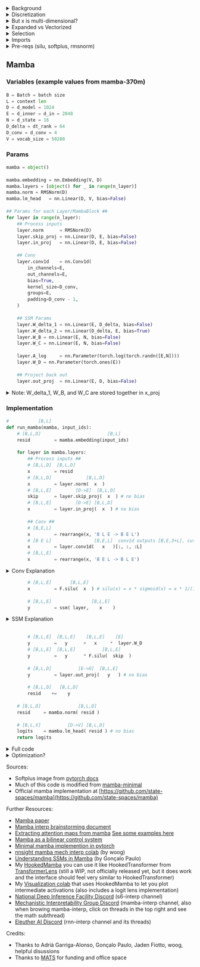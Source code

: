 
<details>
  <summary>Background</summary>

The inspiration for mamba (and state space models in general) is mapping a 1D function $x(t) \in \mathbb{R}$ to a 1D function $y(t) \in \mathbb{R}$ via a N-dimensional latent space $h \in \mathbb{R}^N$.

Specifically, we have the following:

$$\stackrel{[N]}{\dot{h}(t)} = \stackrel{[N,N]}{A}\stackrel{[N]}{h(t)} + \stackrel{[N,1]}{B}\stackrel{[1]}{x(t)}$$
$$\stackrel{[1]}{y(t)} = \stackrel{[1,N]}{C}\stackrel{[N]}{h(t)}$$

(the $[X,Y]$ stuff above the variables is just specifying the dimensions)

This is a diffeq, where $\dot{h}(t)$ is the derivitave of $h(t)$ with respect to t.

If we have an initial $h_0$, we can approximate our diffeq this way:

$$\stackrel{[N]}{h_i} = \stackrel{[1]}{\Delta}\stackrel{[N,N]}{A}\stackrel{[N]}{h_{i-1}} + \stackrel{[1]}{\Delta}\stackrel{[N,1]}{B}\stackrel{[1]}{x_i}$$
$$\stackrel{[1]}{y_i} = \stackrel{[1,N]}{C}\stackrel{[N]}{h_i}$$

Where $\Delta$ is a small timestep, like $0.001$.

This approximation is like, if a character has a velocity $v$ and a position $p_0$, to find the position after $\Delta$ time we do $p_1 = \Delta v + p_0$, then we do $p_2 = \Delta v + p_1$, etc. In general:

$$p_i = \Delta v + p_{i-1}$$

We are doing the same sort of thing for $h(t)$.

</details>

<details>
  <summary>Discretization</summary>

Above, we have:

$$\stackrel{[N]}{h_i} = \stackrel{[1]}{\Delta}\stackrel{[N,N]}{A}\stackrel{[N]}{h_{i-1}} + \stackrel{[1]}{\Delta}\stackrel{[N,1]}{B}\stackrel{[1]}{x_i}$$
$$\stackrel{[1]}{y_i} = \stackrel{[1,N]}{C}\stackrel{[N]}{h_i}$$

We can write this as

$$\bar{A} = \Delta A$$

$$\bar{B} = \Delta B$$

So we get

$$\stackrel{[N]}{h_i} = \stackrel{[N,N]}{\bar{A}}\stackrel{[N]}{h_{i-1}} + \stackrel{[N,1]}{\bar{B}}\stackrel{[1]}{x_i}$$
$$\stackrel{[1]}{y_i} = \stackrel{[1,N]}{C}\stackrel{[N]}{h_i}$$

This process of turning $A$ and $B$ into $\bar{A}$ and $\bar{B}$ is called **Discretization**.

It turns out there are lots of ways to do this! Here are some options for **discretization rules**:

#### Zero-Order Hold (ZOH)

$$\bar{A} = \exp(\Delta A)$$

$$\bar{B} = (\Delta A)^{-1} (\exp(\Delta A)-I) \Delta B$$

#### Generalized Bilinear Transform (GBT)

$$\bar{A} = (I-\alpha \Delta A)^{-1}(I+(1-\alpha)\Delta A)$$

$$\bar{B} = \Delta (I-\alpha \Delta A)^{-1} B$$

If $\alpha=0$, this is called the **Euler Method** or the **Forward Euler Method**:

$$\bar{A} = I+\Delta A$$

$$\bar{B} = \Delta B$$

If $\alpha=\frac{1}{2}$ this is known as the **Bilinear Method**

$$\bar{A} = (I-\frac{1}{2}\Delta A)^{-1}(I+\frac{1}{2}\Delta A)$$

$$\bar{B} = \Delta (I-\frac{1}{2} \Delta A)^{-1} B$$

If $\alpha=1$ this is known as the **Backward Euler Method**

$$\bar{A} = (I-\Delta A)^{-1}$$

$$\bar{B} = \Delta (I-\Delta A)^{-1} B$$

#### Discretization rule used in Mamba

Mamba uses a discretization rule that's a mix of Zero-Order Hold and Euler Method:

$$\bar{A} = \exp(\Delta A)$$

(element-wise exp, *not* a matrix exponential)

$$\bar{B} = \Delta B$$

</details>

<details>
  <summary>But x is multi-dimensional?</summary>

To summarize, in mamba we have

$$\bar{A} = \exp(\Delta A)$$

$$\bar{B} = \Delta B$$

And then we get our output $y_i$ via:

$$\stackrel{[N]}{h_i} = \stackrel{[N,N]}{\bar{A}}\stackrel{[N]}{h_{i-1}} + \stackrel{[N,1]}{\bar{B}}\stackrel{[1]}{x_i}$$

$$\stackrel{[1]}{y_i} = \stackrel{[1,N]}{C}\stackrel{[N]}{h_i}$$

To handle language, each term $x_i$ corresponds to a token in our context. For example, if our inner dim is 5 and our context is "eat apple bees", we will get

``` python
[0.86,  -0.27, 1.65, 0.05,  2.34] "eat"
[-1.84, -1.79, 1.10, 2.38,  1.76] "apple"
[1.05,  -1.78, 0.16, -0.30, 1.91] "bees"
```

However, these are multi-dimensional, wheras our $x_i$ from above is one-dimensional.

To address this, mamba has a seperate state space model occuring for each element. In our notation, we just add an e index to our equations:

$$\stackrel{[N]}{h_{i,e}} = \stackrel{[N,N]}{\bar{A}}\stackrel{[N]}{h_{i-1,e}} + \stackrel{[N,1]}{\bar{B}}\stackrel{[1]}{x_{i,e}}$$

$$\stackrel{[1]}{y_{i,e}} = \stackrel{[1,N]}{C}\stackrel{[N]}{h_{i,e}}$$

So there's a seperate $h_i$ for each $e$.

For example, we will start with the first element:

```
x[:,1]=[0.86, -1.84, 1.05]
```

Given these we can use

$$\stackrel{[N]}{h_{i,1}} = \stackrel{[N,N]}{\bar{A}}\stackrel{[N]}{h_{i-1,1}} + \stackrel{[N,1]}{\bar{B}}\stackrel{[1]}{x_{i,1}}$$

To find the N-dimensional $h_{1,1}, h_{2,1}, h_{3,1}$: (note, by convention we always start with h ($h_{0,1}$) initialized as the zero vector)

$$\stackrel{[N]}{h_{1,1}} = \stackrel{[N,N]}{\bar{A}}\stackrel{[N]}{0} + \stackrel{[N,1]}{\bar{B}}\stackrel{[1]}{x_{1,1}}$$

$$\stackrel{[N]}{h_{2,1}} = \stackrel{[N,N]}{\bar{A}}\stackrel{[N]}{h_{1,1}} + \stackrel{[N,1]}{\bar{B}}\stackrel{[1]}{x_{2,1}}$$

$$\stackrel{[N]}{h_{3,1}} = \stackrel{[N,N]}{\bar{A}}\stackrel{[N]}{h_{2,1}} + \stackrel{[N,1]}{\bar{B}}\stackrel{[1]}{x_{3,1}}$$

Now we can use 

$$\stackrel{[1]}{y_{i, 1}} = \stackrel{[1,N]}{C}\stackrel{[N]}{h_{i,1}}$$

To find $y_{1,1}, y_{2,1}, y_{3,1}$:

$$\stackrel{[1]}{y_{1, 1}} = \stackrel{[1,N]}{C}\stackrel{[N]}{h_{1,1}}$$

$$\stackrel{[1]}{y_{2, 1}} = \stackrel{[1,N]}{C}\stackrel{[N]}{h_{2,1}}$$

$$\stackrel{[1]}{y_{3, 1}} = \stackrel{[1,N]}{C}\stackrel{[N]}{h_{3,1}}$$

Now we do the same for the next element:

```
x[:,2]=[-0.27, -1.79, -1.78]
```

$$\stackrel{[N]}{h_{1,2}} = \stackrel{[N,N]}{\bar{A}}\stackrel{[N]}{0} + \stackrel{[N,1]}{\bar{B}}\stackrel{[1]}{x_{1,2}}$$

$$\stackrel{[N]}{h_{2,2}} = \stackrel{[N,N]}{\bar{A}}\stackrel{[N]}{h_{1,2}} + \stackrel{[N,1]}{\bar{B}}\stackrel{[1]}{x_{2,2}}$$

$$\stackrel{[N]}{h_{3,2}} = \stackrel{[N,N]}{\bar{A}}\stackrel{[N]}{h_{2,2}} + \stackrel{[N,1]}{\bar{B}}\stackrel{[1]}{x_{3,2}}$$


$$\stackrel{[1]}{y_{1, 2}} = \stackrel{[1,N]}{C}\stackrel{[N]}{h_{1,2}}$$

$$\stackrel{[1]}{y_{2, 2}} = \stackrel{[1,N]}{C}\stackrel{[N]}{h_{2,2}}$$

$$\stackrel{[1]}{y_{3, 2}} = \stackrel{[1,N]}{C}\stackrel{[N]}{h_{3,2}}$$

etc.

Having a seperate ssm for each element might seem strange. However, it's not entirely unreasonable because due to selection (see the Selection section below) $\Delta, A, B, C$ are a function of the entire vector, not just the current element being used.
  
</details>

<details>
  <summary>Expanded vs Vectorized</summary>

Below, I wrote out the inner loop of Mamba in two ways. Both are equivalent, they are just different ways of looking at it.

"Expanded" does a seperate state space model for each element of the $E$-sized vectors. This is what's actually happening, so I think it's useful to see it like this first.

"Vectorized" computes all $E$ state space models at the same time. Numerically it's the same as "Expanded", but might be useful for reference (plus it's much faster)

</details>

<details>
  <summary>Selection</summary>

Above, we have 

$$\bar{A} = \exp(\Delta A)$$

$$\bar{B} = \Delta B$$

And then we get our output $y_t$ via:

$$\stackrel{[N]}{h_i} = \stackrel{[N,N]}{\bar{A}}\stackrel{[N]}{h_{i-1}} + \stackrel{[N,1]}{\bar{B}}\stackrel{[1]}{x_i}$$

$$\stackrel{[1]}{y_i} = \stackrel{[1,N]}{C}\stackrel{[N]}{h_i}$$

Really, we do this seperately for each element $e$, so I'll write this

$$\stackrel{[N]}{h_{i,e}} = \stackrel{[N,N]}{\bar{A}}\stackrel{[N]}{h_{i-1,e}} + \stackrel{[N,1]}{\bar{B}}\stackrel{[1]}{x_{i,e}}$$

$$\stackrel{[1]}{y_{i,e}} = \stackrel{[1,N]}{C}\stackrel{[N]}{h_{i,e}}$$

The way this is specified, $\Delta, A, B$, and $C$ are fixed. The idea behind Selection is to let these vary over time, by making them dependent on $x_t$. Specifically, let:

$$\stackrel{[1]}{\Delta_{i,e}} = \text{softplus}(\stackrel{[E]}{x_{i}} \cdot \stackrel{[E]}{W_{\Delta}[:,e]} + \stackrel{[1]}{B_{\Delta}[e]})$$

$$\stackrel{[N]}{\bar{A_{i,e}}} = \exp(\stackrel{[1]}{\Delta_{i,e}} \stackrel{[N]}{A[e]})$$

$$\stackrel{[N]}{B_{i}} = \stackrel{[N,E]}{W_B}\stackrel{[E]}{x_i}$$

$$\stackrel{[N]}{\bar{B_{i,e}}} = \stackrel{[1]}{\Delta_{i,e}}\stackrel{[N]}{B_{i}}$$

$$\stackrel{[N]}{C_i} = \stackrel{[N,E]}{W_C}\stackrel{[E]}{x_i}$$

Where $\stackrel{[E,E]}{W_{\Delta}}, \stackrel{[E]}{B_{\Delta}}, \stackrel{[E,N]}{A}, \stackrel{[N,E]}{W_B}, \stackrel{[N,E]}{W_C}$ are learned parameters, and $\text{softplus}(x) = \log(1+e^{x})$

This gives us

$$\stackrel{[N]}{h_{i,e}} = \stackrel{[N]}{\bar{A_{i,e}}}\stackrel{[N]}{h_{i-1,e}} + \stackrel{[N,1]}{\bar{B_{t,e}}}\stackrel{[1]}{x_{i,e}}$$

$$\stackrel{[1]}{y_{i,e}} = \stackrel{[1,N]}{C_i}\stackrel{[N]}{h_{i,e}}$$

You may have noticed that $\bar{A}$ is now a vector $([N])$ instead of a matrix ($[N,N]$). I'm not sure why they do it that way, but that's what they do. This means that $$\stackrel{[N]}{\bar{A_{i,e}}}\stackrel{[N]}{h_{i-1,e}}$$ is just an element-wise product (hadamard product)

Anyway, expanded out, this gives us

$$\stackrel{[N]}{h_{i,e}} = \exp(\stackrel{[1]}{\Delta_{i,e}} \stackrel{[N]}{A[e]})\stackrel{[N]}{h_{i-1,e}} + (\stackrel{[1]}{\Delta_{i,e}}\stackrel{[N,E]}{W_B}\stackrel{[E]}{x_i})\stackrel{[1]}{x_{i,e}}$$

$$\stackrel{[1]}{y_{i,e}} = \stackrel{[1,N]}{C_i}\stackrel{[N]}{h_{i,e}}$$

Note that in mamba, they don't encode $\stackrel{[E,E]}{W_{\Delta}}$ as an $[E,E]$ matrix. Instead, it is encoded as two smaller matrices:

$$\stackrel{[E,E]}{W_{\Delta}}=\stackrel{[E,D_{\Delta}]}{W_{\Delta_1}}\stackrel{[D_{\Delta},E]}{W_{\Delta_2}}$$

Where, for example, $E=2048$, $D_{\Delta}=64$
  
</details>


<details>
  <summary>Imports</summary>

```python
import torch
import torch.nn as nn
import torch.nn.functional as F
from einops import rearrange, repeat, einsum
```

</details>

<details>
  <summary>Pre-reqs (silu, softplus, rmsnorm)</summary>

### Silu
$$\text{silu}(x) = x*\text{sigmoid}(x)$$

![silu](https://github.com/Phylliida/mamba_interp/blob/main/graphs/silu.png?raw=true)

### Sigmoid

$$\text{sigmoid}(x) = \frac{1}{1+e^{-x}}$$

![sigmoid](https://github.com/Phylliida/mamba_interp/blob/main/graphs/sigmoid.png?raw=true)

### Softplus

$$\text{softplus}(x) = \log(1+e^{x})$$

![softplus](https://github.com/Phylliida/mamba_interp/blob/main/graphs/softplus.png?raw=true)

Note: as softplus is basically linear for large x, after `x>20` implementations usually just turn it into $\text{softplus}(x) = x$

### RMSNorm

```python
class RMSNorm(nn.Module):
    def __init__(self,
                 d: int,
                 eps: float = 1e-5):
        super().__init__()
        self.eps = eps
        self.weight = nn.Parameter(torch.ones(d))

    def forward(self, x):
        output = x * torch.rsqrt(x.pow(2).mean(-1, keepdim=True) + self.eps) * self.weight
        return output
```

</details>

## Mamba

### Variables (example values from mamba-370m)
```python
B = Batch = batch size
L = context len
D = d_model = 1024
E = d_inner = d_in = 2048
N = d_state = 16
D_delta = dt_rank = 64
D_conv = d_conv = 4
V = vocab_size = 50280
```

### Params
```python
mamba = object()

mamba.embedding = nn.Embedding(V, D)
mamba.layers = [object() for _ in range(n_layer)]
mamba.norm = RMSNorm(D)
mamba.lm_head   = nn.Linear(D, V, bias=False)

## Params for each Layer/MambaBlock ##
for layer in range(n_layer):
    ## Process inputs
    layer.norm      = RMSNorm(D)
    layer.skip_proj = nn.Linear(D, E, bias=False)
    layer.in_proj   = nn.Linear(D, E, bias=False)
    
    ## Conv
    layer.conv1d    = nn.Conv1d(
        in_channels=E,
        out_channels=E,
        bias=True,
        kernel_size=D_conv,
        groups=E,
        padding=D_conv - 1,
    )
    
    ## SSM Params
    layer.W_delta_1 = nn.Linear(E, D_delta, bias=False)
    layer.W_delta_2 = nn.Linear(D_delta, E, bias=True)
    layer.W_B = nn.Linear(E, N, bias=False)
    layer.W_C = nn.Linear(E, N, bias=False)
    
    layer.A_log     = nn.Parameter(torch.log(torch.randn([E,N])))
    layer.W_D = nn.Parameter(torch.ones(E))
    
    ## Project back out
    layer.out_proj  = nn.Linear(E, D, bias=False)
```


<details>
<summary> Note: W_delta_1, W_B, and W_C are stored together in x_proj </summary>

Here's how you extract them:
```python
# maps [B,L,E] -> [B,L,D_delta+2*N], then we split into [B,L,D_delta], [B,L,N], [B,L,N]
W = layer.x_proj.weight.T
# pull them out
W_delta_1 = W[:,:D_delta]
W_B = W[:,D_delta:D_delta+N]
W_C = W[:,D_delta+N:]
```
</details>


### Implementation

```python
#           [B,L]
def run_mamba(mamba, input_ids):
    # [B,L,D]                         [B,L]
    resid         = mamba.embedding(input_ids)
    
    for layer in mamba.layers:
        ## Process inputs ##
        # [B,L,D]  [B,L,D]
        x         = resid
        # [B,L,D]             [B,L,D]
        x         = layer.norm(  x  )
        # [B,L,E]         [D->E]  [B,L,D]
        skip      = layer.skip_proj(  x  ) # no bias
        # [B,L,E]         [D->E] [B,L,D]
        x         = layer.in_proj(  x  ) # no bias
        
        ## Conv ##
        # [B,E,L]
        x         = rearrange(x, 'B L E -> B E L')
        # [B E L]                [B,E,L]  conv1d outputs [B,E,3+L], cut off last 3
        x         = layer.conv1d(   x   )[:, :, :L]
        # [B,L,E]
        x         = rearrange(x, 'B E L -> B L E')
```
<details>
  <summary>Conv Explanation</summary>

<details>
  <summary>General 1D Conv Explanation</summary>

The basic unit of a Conv1D is applying a kernel to a sequence.

For example, say my kernel is `[-1,2,3]` and my sequence is `[4,5,6,7,8,9]`.

Then to apply that kernel, I move it across my sequence like this:
```python
[*4,5,6*, 7,8,9]
-1*4 + 2*5 + 3*6 = 24

[4, *5,6,7*, 8,9]
-1*5 + 6*2 + 3*7 = 28

[4,5, *6,7,8*, 9]
-1*6 + 2*7 + 3*8 = 32

[4,5,6, *7,8,9*]
-1*7 + 2*8 + 3*9 = 36
```

So our resulting vector would be `[24, 28, 32, 36]`

It's annoying that our output is smaller than our input, so we can pad our input first:

`[0,0,4,5,6,7,8,9,0,0]`

Now we get
```python
[*0,0,4* ,5,6,7,8,9,0,0]
-1*0 + 2*0 + 3*4 = 12

[0, *0,4,5*, 6,7,8,9,0,0]
-1*0 + 2*4 + 3*5 = 23

[0,0, *4,5,6*, 7,8,9,0,0]
-1*4 + 2*5 + 3*6 = 24

[0,0,4, *5,6,7*, 8,9,0,0]
-1*5 + 6*2 + 3*7 = 28

[0,0,4,5, *6,7,8*, 9,0,0]
-1*6 + 2*7 + 3*8 = 32

[0,0,4,5,6, *7,8,9*, 0,0]
-1*7 + 2*8 + 3*9 = 36

[0,0,4,5,6,7, *8,9,0*, 0]
-1*8 + 2*9 + 3*0 = 10

[0,0,4,5,6,7,8, *9,0,0*]
-1*9 + 2*0 + 3*0 = -9
```

So our result is `[12, 23, 24, 28, 32, 36, 10, -9]`

Now this is longer than we need, so we'll cut off the last two, giving us

`[12, 23, 24, 28, 32, 36]`

</details>

<details>
  <summary>Worked Conv Example</summary>

Mamba conv is defined as
```python
layer.conv1d = nn.Conv1d(
        in_channels=E,
        out_channels=E,
        bias=True,
        kernel_size=D_conv,
        groups=E,
        padding=D_conv - 1,
    )
```
In this example, I will set:
```python
E = d_inner = 5 (for large models this is 2048-5012)
D_conv = kernel_size = 4 (for large models this is 4)
L = context size = 3
```
In practice, `D_conv=4` and `E` is around `2048-5012`.

Our input to to mamba's conv1d is of size [B, E, L]. I'll do a single batch.

Because `groups = E = 5`, we have `5` filters:

```python
[ 0.4,  0.7, -2.1,  1.1] filter 0 with bias [0.2]
[ 0.1, -0.7, -0.3,  0.0] filter 1 with bias [-4.3]
[-0.7,  0.9,  1.0,  0.9] filter 2 with bias [-0.3]
[-0.5, -0.8, -0.1,  1.5] filter 3 with bias [0.1]
[-0.9, -0.1,  0.2,  0.1] filter 4 with bias [0.2]
```

Let our context be:
```python
"eat" "apple" "bees"
```

Represented as embedding vectors
```python
[0.86,  -0.27, 1.65, 0.05,  2.34] "eat"
[-1.84, -1.79, 1.10, 2.38,  1.76] "apple"
[1.05,  -1.78, 0.16, -0.30, 1.91] "bees"
```

First we pad

```python
[0.00,  0.00,  0.00, 0.00,  0.00]
[0.00,  0.00,  0.00, 0.00,  0.00]
[0.00,  0.00,  0.00, 0.00,  0.00]
[0.86,  -0.27, 1.65, 0.05,  2.34] "eat"
[-1.84, -1.79, 1.10, 2.38,  1.76] "apple"
[1.05,  -1.78, 0.16, -0.30, 1.91] "bees"
[0.00,  0.00,  0.00, 0.00,  0.00]
[0.00,  0.00,  0.00, 0.00,  0.00]
[0.00,  0.00,  0.00, 0.00,  0.00]
```

Now to apply our first filter, we grab the first element of every vector

```python
[* 0.00*,  0.00,  0.00, 0.00,  0.00]
[* 0.00*,  0.00,  0.00, 0.00,  0.00]
[* 0.00*,  0.00,  0.00, 0.00,  0.00]
[* 0.86*,  -0.27, 1.65, 0.05,  2.34] "eat"
[*-1.84*,  -1.79, 1.10, 2.38,  1.76] "apple"
[* 1.05*,  -1.78, 0.16, -0.30, 1.91] "bees"
[* 0.00*,  0.00,  0.00, 0.00,  0.00]
[* 0.00*,  0.00,  0.00, 0.00,  0.00]
[* 0.00*,  0.00,  0.00, 0.00,  0.00]
```

Giving us

```python
[0,0,0,0.86,-1.84,1.05,0,0,0]
```

Now we apply `filter 0 [ 0.4,  0.7, -2.1,  1.1]` with bias `[0.2]`
```python
[*0,0,0,0.86*,-1.84,1.05,0,0,0]
0.4*0     + 0.7*0     + -2.1*0     + 1.1*0.86  = 0.946  +  0.2 = 1.146

[0,*0,0,0.86,-1.84*,1.05,0,0,0]
0.4*0     + 0.7*0     + -2.1*0.86  + 1.1*-1.84 = -3.83  +  0.2 = -3.63

[0,0,*0,0.86,-1.84,1.05*,0,0,0]
0.4*0     + 0.7*0.86  + -2.1*-1.84 + 1.1*1.05  = 5.621  +  0.2 = 5.821

[0,0,0,*0.86,-1.84,1.05,0*,0,0]
0.4*0.86  + 0.7*-1.84 + -2.1*1.05  + 1.1*0     = -3.149 +  0.2 = -2.949

[0,0,0,0.86,*-1.84,1.05,0,0*,0]
0.4*-1.84 + 0.7*1.05  + -2.1*0     + 1.1*0     = -0.001 +  0.2 = 0.199

[0,0,0,0.86,-1.84,*1.05,0,0,0*]
0.4*1.05  + 0.7*0     + -2.1*0     + 1.1*0     = 0.42   +  0.2 = 0.62
```

So our output of `filter 0` is

```python
[1.146, -3.63, 5.821, -2.949, 0.199, 0.62]
```

Now we cut off the last two (to give us same size output as L), giving us

```python
[1.146, -3.63, 5.821, -2.949]
```

For `filter 1`, we grab the second element
```python
[0.00,  * 0.00*,  0.00, 0.00,  0.00]
[0.00,  * 0.00*,  0.00, 0.00,  0.00]
[0.00,  * 0.00*,  0.00, 0.00,  0.00]
[0.86,  *-0.27*, 1.65, 0.05,  2.34] "eat"
[-1.84, *-1.79*, 1.10, 2.38,  1.76] "apple"
[1.05,  *-1.78*, 0.16, -0.30, 1.91] "bees"
[0.00,  * 0.00*,  0.00, 0.00,  0.00]
[0.00,  * 0.00*,  0.00, 0.00,  0.00]
[0.00,  * 0.00*,  0.00, 0.00,  0.00]
```

Giving us

```python
[0,0,0,-0.27,-1.79,-1.78,0,0,0]
```

Now we apply `filter 1 [ 0.1, -0.7, -0.3,  0.0]` with bias `[0.2]`

etc.

</details>

<details>
  <summary>Conv1D in Code</summary>
  
```python
def mamba_conv1d(x, conv):
    # x is [B, E, L]
    filters = conv.weight # filters is [E, 1, 4]
    bias = conv.bias # bias is [E]
    with torch.no_grad():
        # first we pad x to [B, E, 3+L+3]
        B, E, L = x.size()
        x = torch.nn.functional.pad(x, (3,3), mode='constant', value=0)
        res = torch.zeros([B, E, 3+L])
        for b in range(B):
            # one filter for each element of the E-sized vectors
            for filter_i in range(E):
                # filter is 4 values, go across words
                filter = filters[filter_i, 0]\
                # scan across all the places
                for starting_pos in range(3+L):
                    output = 0.0
                    for i, f in enumerate(filter):
                        output += x[b, filter_i, starting_pos+i]*f
                    res[b, filter_i, starting_pos] = output+bias[filter_i]
        return res
```
</details>
</details>

```python
        # [B,L,E]       [B,L,E]
        x         = F.silu(  x  ) # silu(x) = x * sigmoid(x) = x * 1/(1+exp(-x))
        
        # [B,L,E]               [B,L,E]
        y         = ssm( layer,    x    )
```

<details>
<summary>SSM Explanation</summary>

<details>
<summary>Expanded SSM</summary>

```python
def ssm(layer, x):

    # W_delta is factored into two matrices W_delta_1 and W_delta_2, combine them back
    # [E,E] =          [E,D_delta]         [D_delta, E]
    W_delta = layer.W_delta_1.weight.T @ layer.W_delta_2.weight.T
        
    # stored as A_log
    layer.A = -torch.exp(layer.A_log)

    ys = []
    # every pair (b,e) has a 1-D ssm
    for b in range(Batch):
        ys_b = []
        for e in range(E):
            ys_e_b = []
            
            # latent state, init to zeros
            h = torch.zeros(N)
            for l in range(L):
                #### First, discretization: A and B -> Abar and Bbar ####
                ## Compute Delta ##
                # [1]                 ([E]  dot  [E])                  [1]
                delta =  F.softplus(x[b,l].dot(W_delta[:,e]) + layer.W_delta_2.bias[e])
                
                ## Discretize A ##
                # [N]                ( [1]  *    [N]    ) 
                A_bar     = torch.exp(delta * layer.A[e])
                
                ## Discretize B ##
                # [N]         [E->N]    [E]
                B         = layer.W_B(x[b,l]) # no bias
                # [N]        [1]   [N]
                B_bar     = delta * B
                
                #### Update latent vector h ####
                ## input float for the ssm at time l
                # [1]         [1]
                x_l       = x[b,l,e]
                
                ## move ahead by one step
                # [N]        [N]   [N]   [N]    [1]
                h         = A_bar * h + B_bar * x_l
                
                #### Compute output float y ####
                ## (C matrix needed for computing y)
                # [N]         [E->N]    [E]
                C_l       = layer.W_C(x[b,l]) # no bias
                
                ## Output a float y at time l
                # [1]      [N]    [N]
                y_l       = h.dot(C_l)
                
                ys_e_b.append(y_l)
            ys_b.append(ys_e_b)
        ys.append(ys_b)

    ## Code expects this transposed a bit
    # [B,E,L]
    ys         = torch.tensor(ys)
    # [B,L,E]              [B,E,L]
    ys         = rearrange(  ys   , "B E L -> B L E")
    
    return ys
```
</details>


<details>
<summary>Vectorized</summary>

```python
def ssm(layer, x):
    ys = []

    # stored as A_log
    layer.A = -torch.exp(layer.A_log)

    for b in range(Batch):
        ys_b = []
        
        # latent state, init to zeros
        h = torch.zeros([E,N])
        for l in range(L):
            #### First, discretization: A and B -> A_bar and B_bar ####
            ## Compute Delta ##
            # [E]                   [E]  x  [E,E]  +         [E]
            delta    = F.softplus(layer.W_delta_2(layer.W_delta_1(x[b,l])))
            
            ## Discretize A -> A_bar ##
            # (note [E,N]*[E,1] will first repeat the [E,1] N times so its like [E,N])
            # [E,N]             (     [E,1]      *  [E,N] ) 
            A_bar    = torch.exp(delta.view(E,1) * layer.A)
            
            ## Discretize B -> B_bar ##
            # [N]        [E->N]   [E]
            B        = layer.W_B(x[b,l]) # no bias
            # [E,N]        [E,1]       x    [1,N]
            B_bar    = delta.view(E,1) @ B.view(1,N)
            
            #### Update latent vector h ####
            ## input floats for the ssm at time l
            # [E]       [E]
            x_l      = x[b,l]
            
            ## Move ahead by one step
            # (note, [E,N]*[E,1] will first repeat the [E,1] N times so its like [E,N])
            # [E,N]    [E,N]  [E,N]   [E,N]      [E,1]
            h        = A_bar *  h   + B_bar  *  x_l.view(E,1)
            
            #### Compute output float y ####
            ## (C matrix needed for computing y)
            # [N]        [E->N]   [E]
            C        = layer.W_C(x[b,l]) # no bias
            
            ## Output floats y at time l
            # [E,1]      [E,N]  x   [N,1]
            y_l      =     h    @ C.view(N,1)
            
            ys_b.append([y.float() for y in y_l.flatten()])
        ys.append(ys_b)
    return torch.tensor(ys)
```

</details>



</details>


```python
        
        # [B,L,E]  [B,L,E]    [B,L,E]    [E]
        y         =   y      +   x     *  layer.W_D
        # [B,L,E]  [B,L,E]          [B,L,E]
        y         =   y      * F.silu(  skip  )
        
        # [B,L,D]          [E->D]  [B,L,E]
        y         = layer.out_proj(   y   ) # no bias
        
        # [B,L,D]   [B,L,D]
        resid    +=    y
    
    # [B,L,D]              [B,L,D]
    resid     = mamba.norm( resid )
    
    # [B,L,V]          [D->V] [B,L,D]
    logits    = mamba.lm_head( resid ) # no bias
    return logits
```

<details>
  <summary>Full code</summary>
  
  
<details>
  <summary>Setup</summary>
  
```python
from __future__ import annotations
import torch
import torch.nn as nn
import torch.nn.functional as F
from einops import rearrange, repeat, einsum

class RMSNorm(nn.Module):
    def __init__(self,
                 d: int,
                 eps: float = 1e-5):
        super().__init__()
        self.eps = eps
        self.weight = nn.Parameter(torch.ones(d))

    def forward(self, x):
        output = x * torch.rsqrt(x.pow(2).mean(-1, keepdim=True) + self.eps) * self.weight
        return output


#### Params ####

class Mamba(nn.Module):
    def __init__(self, cfg):
        super().__init__()
        self.cfg = cfg
        D = cfg.D
        E = cfg.E
        N = cfg.N
        D_delta = cfg.D_delta
        D_conv = cfg.D_conv
        V = cfg.V
        
        self.embedding = nn.Embedding(V, D)
        self.layers = nn.ModuleList([MambaLayer(args=args) for _ in range(args.n_layer)])
        self.norm = RMSNorm(D)
        self.lm_head  = nn.Linear(D, V, bias=False)

class MambaLayer(nn.Module):
    def __init__(self, args):
        super().__init__()
        self.args = args
        
        ## Variables
        D = cfg.D
        E = cfg.E
        N = cfg.N
        D_delta = cfg.D_delta
        D_conv = cfg.D_conv
        V = cfg.V
        
        ## Process inputs
        self.norm      = RMSNorm(D)
        self.skip_proj = nn.Linear(D, E, bias=False)
        self.in_proj   = nn.Linear(D, E, bias=False)
        
        ## Conv
        self.conv1d    = nn.Conv1d(
            in_channels=E,
            out_channels=E,
            bias=True,
            kernel_size=D_conv,
            groups=E,
            padding=D_conv - 1,
        )
        
        ## SSM Params
        self.W_delta_1 = nn.Linear(E, D_delta, bias=False)
        self.W_delta_2 = nn.Linear(D_delta, E, bias=True)
        self.W_B = nn.Linear(E, N, bias=False)
        self.W_C = nn.Linear(E, N, bias=False)
        
        self.A_log     = nn.Parameter(torch.log(torch.randn([E,N])))
        self.W_D = nn.Parameter(torch.ones(E))
        
        ## Project back out
        self.out_proj  = nn.Linear(E, D, bias=False)
```
</details>

<details>
<summary>Expanded</summary>

```python
def run_mamba(mamba, input_ids):

    cfg = mamba.cfg
    D = cfg.D
    E = cfg.E
    N = cfg.N
    D_delta = cfg.D_delta
    D_conv = cfg.D_conv
    V = cfg.V
    
    Batch,L = input_ids.size()

    # [B,L,D]                         [B,L]
    resid         = mamba.embedding(input_ids)
    
    for layer in mamba.layers:
        ###### Process inputs ######
        # [B,L,D]  [B,L,D]
        x         = resid
        # [B,L,D]             [B,L,D]
        x         = layer.norm(  x  )
        # [B,L,E]         [D->E]  [B,L,D]
        skip      = layer.skip_proj(  x  ) # no bias
        # [B,L,E]         [D->E] [B,L,D]
        x         = layer.in_proj(  x  ) # no bias
        
        ###### Conv ######
        # [B,E,L]
        x         = rearrange(x, 'B L E -> B E L')
        # [B E L]                [B,E,L]  conv1d outputs [B,E,3+L], cut off last 3
        x         = layer.conv1d(   x   )[:, :, :L]
        # [B,L,E]
        x         = rearrange(x, 'B E L -> B L E')

        ###### Nonlinearity  ######
        # [B,L,E]          [B,L,E]
        x         = F.silu(  x   )

        ###### SSM ######
        
        layer.A = -torch.exp(layer.A_log)
        
        # W_delta is factored into two matrices W_delta_1 and W_delta_2, combine them back
        # [E,E] =          [E,D_delta]         [D_delta, E]
        W_delta = layer.W_delta_1.weight.T @ layer.W_delta_2.weight.T
        
        ys = []
        # every pair (b,e) has a 1-D ssm
        for b in range(Batch):
            ys_b = []
            for e in range(E):
                ys_e_b = []
                
                # latent state, init to zeros
                h = torch.zeros(N)
                for l in range(L):
                    #### First, discretization: A and B -> Abar and Bbar ####
                    ## Compute Delta ##
                    # [1]                 ([E]  dot  [E])                  [1]
                    delta =  F.softplus(x[b,l].dot(W_delta[:,e]) + layer.W_delta_2.bias[e])
                    
                    ## Discretize A ##
                    # [N]                ( [1]  *    [N]    ) 
                    A_bar     = torch.exp(delta * layer.A[e])
                    
                    ## Discretize B ##
                    # [N]         [E->N]    [E]
                    B         = layer.W_B(x[b,l]) # no bias
                    # [N]        [1]   [N]
                    B_bar     = delta * B
                    
                    #### Update latent vector h ####
                    ## input float for the ssm at time l
                    # [1]         [1]
                    x_l       = x[b,l,e]
                    
                    ## move ahead by one step
                    # [N]        [N]   [N]   [N]    [1]
                    h         = A_bar * h + B_bar * x_l
                    
                    #### Compute output float y ####
                    ## (C matrix needed for computing y)
                    # [N]         [E->N]    [E]
                    C_l       = layer.W_C(x[b,l]) # no bias
                    
                    ## Output a float y at time l
                    # [1]      [N]    [N]
                    y_l       = h.dot(C_l)
                    
                    ys_e_b.append(y_l)
                ys_b.append(ys_e_b)
            ys.append(ys_b)

        ## Code expects this transposed a bit
        # [B,E,L]
        y         = torch.tensor(ys)
        # [B,L,E]              [B,E,L]
        y         = rearrange(  y   , "B E L -> B L E")
        
        ###### Finish layer ######
        
        # [B,L,E]  [B,L,E]    [B,L,E]       [E]
        y         =   y      +   x     *  layer.W_D
        # [B,L,E]  [B,L,E]          [B,L,E]
        y         =   y      * F.silu(  skip  )
        
        # [B,L,D]          [E->D]  [B,L,E]
        y         = layer.out_proj(   y   ) # no bias
        
        # [B,L,D]   [B,L,D]
        resid    +=    y
    
    ###### Final processing ######
    # [B,L,D]              [B,L,D]
    resid     = mamba.norm( resid )
    
    # [B,L,V]          [D->V] [B,L,D]
    logits    = mamba.lm_head( resid ) # no bias
    return logits
```
  
</details>




<details>
<summary>Vectorized</summary>

```python
def run_mamba(mamba, input_ids):

    cfg = mamba.cfg
    D = cfg.D
    E = cfg.E
    N = cfg.N
    D_delta = cfg.D_delta
    D_conv = cfg.D_conv
    V = cfg.V
    
    Batch,L = input_ids.size()

    # [B,L,D]                         [B,L]
    resid         = mamba.embedding(input_ids)
    
    for layer in mamba.layers:
        ###### Process inputs ######
        # [B,L,D]  [B,L,D]
        x         = resid
        # [B,L,D]             [B,L,D]
        x         = layer.norm(  x  )
        # [B,L,E]         [D->E]  [B,L,D]
        skip      = layer.skip_proj(  x  ) # no bias
        # [B,L,E]         [D->E] [B,L,D]
        x         = layer.in_proj(  x  ) # no bias
        
        ###### Conv ######
        # [B,E,L]
        x         = rearrange(x, 'B L E -> B E L')
        # [B E L]                [B,E,L]  conv1d outputs [B,E,3+L], cut off last 3
        x         = layer.conv1d(   x   )[:, :, :L]
        # [B,L,E]
        x         = rearrange(x, 'B E L -> B L E')

        ###### Nonlinearity  ######
        # [B,L,E]          [B,L,E]
        x         = F.silu(  x   )
        
        ###### SSM ######
        
        # W_delta is factored into two matrices W_delta_1 and W_delta_2, combine them back
        # [E,E] =          [E,D_delta]         [D_delta, E]
        W_delta = layer.W_delta_1.weight.T @ layer.W_delta_2.weight.T
       
        layer.A = -torch.exp(layer.A_log)
       
        ys = []
        for b in range(Batch):
            ys_b = []
            
            # latent state, init to zeros
            h = torch.zeros([E,N])
            for l in range(L):
                #### First, discretization: A and B -> A_bar and B_bar ####
                ## Compute Delta ##
                # [E]                   [E]  x  [E,E]  +         [E]
                delta    = F.softplus(layer.W_delta_2(layer.W_delta_1(x[b,l])))
                
                ## Discretize A -> A_bar ##
                # (note [E,N]*[E,1] will first repeat the [E,1] N times so its like [E,N])
                # [E,N]             (     [E,1]      *  [E,N] ) 
                A_bar    = torch.exp(delta.view(E,1) * layer.A)
                
                ## Discretize B -> B_bar ##
                # [N]        [E->N]   [E]
                B        = layer.W_B(x[b,l]) # no bias
                # [E,N]        [E,1]       x    [1,N]
                B_bar    = delta.view(E,1) @ B.view(1,N)
                
                #### Update latent vector h ####
                ## input floats for the ssm at time l
                # [E]       [E]
                x_l      = x[b,l]
                
                ## Move ahead by one step
                # (note, [E,N]*[E,1] will first repeat the [E,1] N times so its like [E,N])
                # [E,N]    [E,N]  [E,N]   [E,N]      [E,1]
                h        = A_bar *  h   + B_bar  *  x_l.view(E,1)
                
                #### Compute output float y ####
                ## (C matrix needed for computing y)
                # [N]        [E->N]   [E]
                C        = layer.W_C(x[b,l]) # no bias
                
                ## Output floats y at time l
                # [E,1]      [E,N]  x   [N,1]
                y_l      =     h    @ C.view(N,1)
                
                ys_b.append([y.float() for y in y_l.flatten()])
            ys.append(ys_b)
        # [B,L,E]
        y = torch.tensor(ys)
        
        ###### Finish layer ######
        
        # [B,L,E]  [B,L,E]    [B,L,E]       [E]
        y         =   y      +   x     *  layer.W_D
        # [B,L,E]  [B,L,E]          [B,L,E]
        y         =   y      * F.silu(  skip  )
        
        # [B,L,D]          [E->D]  [B,L,E]
        y         = layer.out_proj(   y   ) # no bias
        
        # [B,L,D]   [B,L,D]
        resid    +=    y
    
    ###### Final processing ######
    # [B,L,D]              [B,L,D]
    resid     = mamba.norm( resid )
    
    # [B,L,V]          [D->V] [B,L,D]
    logits    = mamba.lm_head( resid ) # no bias
    return logits
```
  
</details>

<details>
<summary>Load model</summary>

```python
from dataclasses import dataclass
import json
import math

@dataclass
class ModelCfg:
    d_model: int
    n_layers: int
    vocab_size: int
    d_state: int = 16
    expand: int = 2
    dt_rank: Union[int, str] = 'auto'
    d_conv: int = 4 
    pad_vocab_size_multiple: int = 8
    conv_bias: bool = True
    bias: bool = False
    default_prepend_bos: bool = True
    tokenizer_prepends_bos: bool = False
    n_ctx: int = 2048
    device: Union[torch.device,str] = 'cuda'
    
    def __post_init__(self):
        self.d_inner = int(self.expand * self.d_model)
        
        if self.dt_rank == 'auto':
            self.dt_rank = math.ceil(self.d_model / 16)
            
        if self.vocab_size % self.pad_vocab_size_multiple != 0:
            self.vocab_size += (self.pad_vocab_size_multiple
                                - self.vocab_size % self.pad_vocab_size_multiple)
    
    @property
    def D(self):
        return self.d_model
    @property
    def E(self):
        return self.d_inner
    @property
    def N(self):
        return self.d_state
    @property
    def D_delta(self):
        return self.dt_rank
    @property
    def D_conv(self):
        return self.d_conv
    @property
    def V(self):
        return self.vocab_size

from transformers.utils import WEIGHTS_NAME, CONFIG_NAME
from transformers.utils.hub import cached_file

def load_mamba(pretrained_model_name):

    def load_config_hf(model_name):
        resolved_archive_file = cached_file(model_name, CONFIG_NAME,
                                            _raise_exceptions_for_missing_entries=False)
        return json.load(open(resolved_archive_file))

    def load_state_dict_hf(model_name, device=None, dtype=None):
        resolved_archive_file = cached_file(model_name, WEIGHTS_NAME,
                                            _raise_exceptions_for_missing_entries=False)
        return torch.load(resolved_archive_file, weights_only=True, map_location='cpu', mmap=True)
        
    config_data = load_config_hf(pretrained_model_name)
    cfg = ModelCfg(
        d_model=config_data['d_model'],
        n_layer=config_data['n_layer'],
        vocab_size=config_data['vocab_size']
    )
    D = cfg.D
    E = cfg.E
    N = cfg.N
    D_delta = cfg.D_delta
    D_conv = cfg.D_conv
    V = cfg.V
    
    model = Mamba(cfg)
    
    state_dict = load_state_dict_hf(pretrained_model_name)
    new_state_dict = {}
    for key, value in state_dict.items():
        key = key.replace("backbone.", "").replace("mixer.", "")
        # we split in_proj into two seperate things
        if 'in_proj' in key:
            new_state_dict[key] = value[:E]
            new_state_dict[key.replace("in_proj", "skip_proj")] = value[E:]
        # we renamed these
        elif 'dt_proj' in key:
            new_state_dict[key.replace("dt_proj", "W_delta_2")] = value
        elif 'norm_f' in key:
            new_state_dict[key.replace("norm_f", "norm")] = value
        # we split this into three seperate things
        elif 'x_proj' in key:
            W = value
            # pull them out
            new_state_dict[key.replace("x_proj", "W_delta_1")] = W[:D_delta]
            new_state_dict[key.replace("x_proj", "W_B")] = W[D_delta:D_delta+N]
            new_state_dict[key.replace("x_proj", "W_C")] = W[D_delta+N:]
        # we call this W_D
        elif '.D' in key:
            new_state_dict[key.replace(".D", ".W_D")] = value
        else:
            new_state_dict[key] = value
        
    for key, value in new_state_dict.items():
        print(key)
    model.load_state_dict(new_state_dict)
    return model
    
```


</details>
</details>


<details>
<summary>Optimization?</summary>


First optimization, instead of computing `delta`, `A_bar`, `B_bar` and `C` inside the loop, we can compute them beforehand since they don't depend on the recurrence

Here's the forward function of a single layer, taking as input the `resid` and outputting the updated `resid`

```python
def forward(self, resid):
    cfg = self.cfg
    D = cfg.d_model
    E = cfg.d_inner
    N = cfg.d_state
    D_delta = cfg.dt_rank
    D_conv = cfg.d_conv
    V = cfg.vocab_size
    
    Batch,L,D = resid.size()
    
    ###### Process inputs ######
    # [B,L,D]             [B,L,D]
    resid_norm = self.norm(  resid  )
    
    # [B,L,E]          [D->E]     [B,L,D]
    skip       = self.skip_proj( resid_norm ) # no bias
    
    # [B,L,E]          [D->E]   [B,L,D]
    x_in       = self.in_proj( resid_norm ) # no bias
    
    ###### Conv ######
    # [B,E,L]
    x_conv     = rearrange(x_in, 'B L E -> B E L')
    # [B,E,L+3]                 [B,E,L]  conv1d outputs [B,E,3+L], cut off last 3
    x_conv_out = self.conv1d(   x_conv   )
    # [B,L+3,E]            [B,E,L+3]
    x_conv_out = rearrange(x_conv_out, 'B E L -> B L E')
    # [B,L,E]
    x_conv_out_cutoff = x_conv_out[:,:L,:]

    ###### Nonlinearity  ######
    # [B,L,E]               [B,L,E]
    x         = F.silu( x_conv_out_cutoff )
    
    ###### SSM ######
   
    self.A = -torch.exp(self.A_log)
   
    ys = []
   
    # latent state, init to zeros
    h = torch.zeros([Batch,E,N], device=self.cfg.device)
    h = self.hook_h_start(h) 
    
    ### Compute the delta, A_bar, B_bar, and C ahead of time,
    ### since none of them depend on h
    
    ## Compute Delta ##
    # [B,L,D_delta] [E->D_delta]  [B,E]
    delta_1        = self.W_delta_1( x ) # no bias
    
    # [B,L,E]         [D_delta->E] [B,L,D_delta] 
    delta_2        = self.W_delta_2(  delta_1  ) # with bias

    # [B,L,N]     [E->N]   [B,L,E]
    B           = self.W_B(   x   )

    ## C
    # this just applies E->N projection to each E-sized vector
    # [B,L,N]      [E->N]  [B,L,E]     
    C           = self.W_C(   x   ) # no bias

    # [B,L,E]           [B,L,E]
    delta  = F.softplus(delta_2) 
    
    ## Discretize A
    # [B,L,E,N]                    [B,L,E] [E,N]
    A_bar       = torch.exp(einsum(delta, self.A, 'b l e, e n -> b l e n'))
    
    ## Discretize B
    # [B,L,E,N]          [B,L,E]  [B,L,N] 
    B_bar       = einsum( delta,    B,     'b l e, b l n -> b l e n')
    
    # Now we do the recurrence
    ys = []
    
    h = torch.zeros([Batch,E,N], device=self.cfg.device)
    for l in range(L):
        # [B,E,N]   [B,E,N]     [B,E,N]          [B,E,N]          [B,E,1]
        h        =    h    *  A_bar[:,l,:,:]  + B_bar[:,l,:,:] * x[:,l].view(Batch, E, 1)
        
        # [B,E]    [B,E,N]       [B,N,1]   # this is like [E,N] x [N,1] for each batch
        y_l       =   h     @   C[:,l,:].view(Batch,N,1)
        # [B,E]              [B,E,1]
        y_l      =    y_l.view(Batch,E)
        ys.append(y_l)
        
    # we have lots of [B,E]
    # we need to stack them along the 1 dimension to get [B,L,E]
    y = torch.stack(ys, dim=1)
    
    ###### Finish block ######
    
    # [B,L,E]  [B,L,E]    [B,L,E]       [E]
    y_apply_D =   y      +   x     *  self.W_D
        
    # [B,L,E]   [B,L,E]             [B,L,E]
    y_skip    = y_apply_D * F.silu(  skip  )
        
    # [B,L,D]         [E->D]   [B,L,E]
    y_out     = self.out_proj( y_skip ) # no bias

    # [B,L,D]      [B,L,D]   [B,L,D]
    resid     = resid +  y_out
    
    return resid
```

Next, we can use special kernels they made. There's two kernels, `causal_conv_fn` for the conv1d and `selective_scan_cuda` for the inner ssm loop.

To use `causal_conv_fn`, from [https://github.com/Dao-AILab/causal-conv1d](https://github.com/Dao-AILab/causal-conv1d)

```
pip install causal_conv1d 
```

Now inside our layer's forward, we can replace this code:

```python
    # [B,E,L]
    x_conv     = rearrange(x_in, 'B L E -> B E L')
    # [B,E,L+3]                 [B,E,L]  conv1d outputs [B,E,3+L], cut off last 3
    x_conv_out = self.conv1d(   x_conv   )
    # [B,L+3,E]            [B,E,L+3]
    x_conv_out = rearrange(x_conv_out, 'B E L -> B L E')
    # [B,L,E]
    x_conv_out_cutoff = x_conv_out[:,:L,:]

    ###### Nonlinearity  ######
    # [B,L,E]               [B,L,E]
    x         = F.silu( x_conv_out_cutoff )
```

With this

```python
    # [B,E,L]
    x_conv     = rearrange(x_in, 'B L E -> B E L')
    
    from causal_conv1d import causal_conv1d_fn
    
    # this does the silu and conv at same time
    # [B,E,L]
    x_conv_out = causal_conv1d_fn(
        x=x_conv,
        weight=rearrange(self.conv1d.weight, "d 1 w -> d w"),
        bias=self.conv1d.bias,
        activation="silu",
    )
    
    # [B,L,E]
    x         = rearrange(x_conv_out, 'B E L -> B L E')
```

To use `selective_scan_cuda`, clone [the mamba repo](https://github.com/state-spaces/mamba) and install it

```
git clone https://github.com/state-spaces/mamba
cd mamba
pip install -e .
``` 

Now inside our forward, we can replace this

```python
    # [B,L,E]           [B,L,E]
    delta  = F.softplus(delta_2) 
    
    ## Discretize A
    # [B,L,E,N]                    [B,L,E] [E,N]
    A_bar       = torch.exp(einsum(delta, self.A, 'b l e, e n -> b l e n'))
    
    ## Discretize B (also, multiply by x ahead of time)
    # [B,L,E,N]          [B,L,E]  [B,L,N] 
    B_bar       = einsum( delta,    B,     'b l e, b l n -> b l e n')
    
    # Now we do the recurrence
    ys = []
    
    h = torch.zeros([Batch,E,N], device=self.cfg.device)
    for l in range(L):
        # [B,E,N]   [B,E,N]     [B,E,N]          [B,E,N]          [B,E,1]
        h        =    h    *  A_bar[:,l,:,:]  + B_bar[:,l,:,:] * x[:,l].view(Batch, E, 1)
        
        # [B,E]    [B,E,N]       [B,N,1]   # this is like [E,N] x [N,1] for each batch
        y_l       =   h     @   C[:,l,:].view(Batch,N,1)
        # [B,E]              [B,E,1]
        y_l      =    y_l.view(Batch,E)
        ys.append(y_l)
        
    # we have lots of [B,E]
    # we need to stack them along the 1 dimension to get [B,L,E]
    y = torch.stack(ys, dim=1)
    
    ###### Finish block ######
    
    # [B,L,E]  [B,L,E]    [B,L,E]       [E]
    y_apply_D =   y      +   x     *  self.W_D
        
    # [B,L,E]   [B,L,E]             [B,L,E]
    y_skip    = y_apply_D * F.silu(  skip  )
```

with this

```python
    import selective_scan_cuda

    # the cuda kernel is picky about shapes, rearrange things to make it happy
    
    # [B,E,L]
    skip_ssm_input = rearrange(skip, "B L E -> B E L")
    # [B,E,L]
    x_ssm_input = rearrange(x, "B L E -> B E L")
    # [B,E,L]
    delta_2_ssm_input = rearrange(delta_2, 'B L E -> B E L')
    # [B,1,N,L]
    B_ssm_input = rearrange(B, 'B L N -> B 1 N L')
    # [B,1,N,L]
    C_ssm_input = rearrange(C, "B L N -> B 1 N L")

    # hack because we applied bias above when computing delta_2
    # it's a little slower but that's ok
    if not hasattr(self, "empty_bias"):
        self.empty_bias = torch.zeros(self.W_delta_2.bias.size(), device=self.cfg.device)

    # this does softplus(delta), discretization, inner loop, add x*D, and multiply softplus(skip)
    # all the stuff you see in the else clause below 
    y_apply_D_ssm_output, scan_intermediates, y_skip_ssm_output = selective_scan_cuda.fwd(
                            x_ssm_input.contiguous(), # u
                            delta_2_ssm_input.contiguous(), # delta
                            self.A.contiguous(), # A 
                            B_ssm_input.contiguous(), # B
                            C_ssm_input.contiguous(), # C
                            self.W_D.float(), # D
                            skip_ssm_input.contiguous(), # z
                            self.empty_bias, # delta_bias
                            True) # delta_softplus
    
    
    # if you wanted to compute y_skip using y_apply_D_ssm_output, this is what you'd do
    # [B,L,E]
    # y_apply_D = rearrange(y_apply_D_ssm_output, "B E L -> B L E")
    # [B,L,E]   [B,L,E]             [B,L,E]
    # y_skip    = y_apply_D * F.silu(  skip  )
    
    # but we'll just use y_skip_ssm_output which has already done this for us
    # [B,L,E]
    y_skip = rearrange(y_skip_ssm_output, "B E L -> B L E")
```

The details of these optimizations can be found in the [paper](https://arxiv.org/pdf/2312.00752.pdf) appendix D.

This implemention does not include the backwards pass, which had to be [computed manually](https://github.com/state-spaces/mamba/blob/main/mamba_ssm/ops/selective_scan_interface.py#L50).

TODO: add that (if you need backwards, look at the [mamba source code](https://github.com/state-spaces/mamba/blob/main/mamba_ssm/ops/selective_scan_interface.py#L50))

</details>

Sources:

- Softplus image from [pytorch docs](https://pytorch.org/docs/stable/generated/torch.nn.Softplus.html)
- Much of this code is modified from [mamba-minimal](https://github.com/johnma2006/mamba-minimal)
- Official mamba implementation at [https://github.com/state-spaces/mamba](https://github.com/state-spaces/mamba)

Further Resources:
- [Mamba paper](https://arxiv.org/abs/2312.00752)
- [Mamba interp brainstorming document](https://docs.google.com/spreadsheets/d/1vpjpiggrK0i0dem59lxR2GrwpAyI-WJ0T-BNj6tPEUw/edit)
- [Extracting attention maps from mamba](https://github.com/JadenFiotto-Kaufman/s6_interp/blob/master/attention.py) [See some examples here](https://baulab.us/u/jadenfk/)
- [Mamba as a bilinear control system](https://jsseely.com/mamba/)
- [Minimal mamba implemention in pytorch](https://github.com/johnma2006/mamba-minimal)
- [nnsight mamba mech interp colab](https://colab.research.google.com/drive/1he9B5anOjJSZgGsedso3PS7Xq11W-PTs?usp=sharing) (by woog)
- [Understanding SSMs in Mamba](https://colab.research.google.com/drive/1tj_RbYJQP8o3N-wrJcsWHiw75zzuh7qo#scrollTo=CzLUnA3Ipj-h) (by Gonçalo Paulo)
- My [HookedMamba](https://github.com/Phylliida/mamba_interp/blob/main/mamba.py) you can use it like HookedTransformer from [TransformerLens](https://github.com/neelnanda-io/TransformerLens) (still a WIP, not officially released yet, but it does work and the interface should feel very similar to HookedTransformer)
- My [Visualization colab](https://github.com/Phylliida/mamba_interp/blob/main/Mamba%20Visualizer.ipynb) that uses HookedMamba to let you plot intermediate activations (also includes a logit lens implementation)
- [National Deep Inference Facility Discord](https://discord.gg/aAnwaYBkKm) (s6-interp channel)
- [Mechanistic Interpretability Group Discord](https://discord.gg/WW5jV38Rwt) (mamba-interp channel, also when browing mamba-interp, click on threads in the top right and see the math subthread)
- [Eleuther AI Discord](https://discordapp.com/channels/@me/945472058513567824/1171127049432342629) (rnn-interp channel and its threads)

Credits:
- Thanks to Adrià Garriga-Alonso, Gonçalo Paulo, Jaden Fiotto, woog, helpful disussions
- Thanks to [MATS](https://www.matsprogram.org/) for funding and office space
